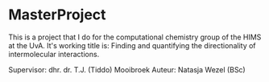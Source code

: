 # MasterProject
This is a project that I do for the computational chemistry group of the HIMS at the UvA. It's working title is: Finding and quantifying the directionality of intermolecular interactions.

Supervisor: dhr. dr. T.J. (Tiddo) Mooibroek
Auteur: Natasja Wezel (BSc)
